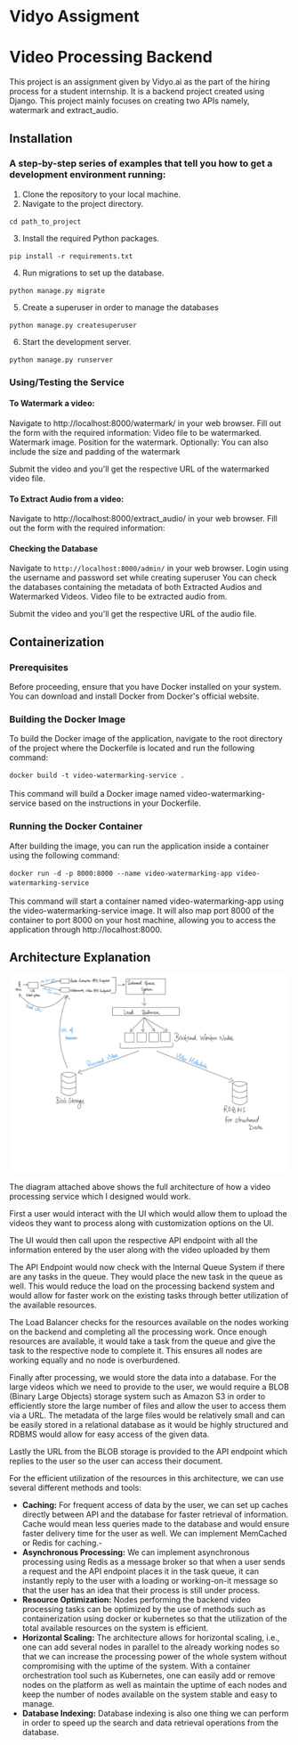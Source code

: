 # Vidyo Assigment
# Video Processing Backend
This project is an assignment given by Vidyo.ai as the part of the hiring process for a student internship.
It is a backend project created using Django. This project mainly focuses on creating two APIs namely, watermark and extract_audio.

## Installation
### A step-by-step series of examples that tell you how to get a development environment running:

1. Clone the repository to your local machine.
2. Navigate to the project directory.
   
`cd path_to_project`

3. Install the required Python packages.

`pip install -r requirements.txt`

4. Run migrations to set up the database.

`python manage.py migrate`

5. Create a superuser in order to manage the databases
   
`python manage.py createsuperuser`

6. Start the development server.

`python manage.py runserver`

### Using/Testing the Service

#### To Watermark a video:

Navigate to http://localhost:8000/watermark/ in your web browser.
Fill out the form with the required information:
Video file to be watermarked.
Watermark image.
Position for the watermark.
Optionally:
You can also include the size and padding of the watermark

Submit the video and you'll get the respective URL of the watermarked video file.

#### To Extract Audio from a video:
Navigate to http://localhost:8000/extract_audio/ in your web browser.
Fill out the form with the required information:

#### Checking the Database
Navigate to `http://localhost:8000/admin/` in your web browser.
Login using the username and password set while creating superuser
You can check the databases containing the metadata of both Extracted Audios and Watermarked Videos.
Video file to be extracted audio from.

Submit the video and you'll get the respective URL of the audio file.

## Containerization

### Prerequisites
Before proceeding, ensure that you have Docker installed on your system. You can download and install Docker from Docker's official website.

### Building the Docker Image
To build the Docker image of the application, navigate to the root directory of the project where the Dockerfile is located and run the following command:

`docker build -t video-watermarking-service .`
<br>
<br>
This command will build a Docker image named video-watermarking-service based on the instructions in your Dockerfile.

### Running the Docker Container
After building the image, you can run the application inside a container using the following command:

`docker run -d -p 8000:8000 --name video-watermarking-app video-watermarking-service`
<br>
<br>
This command will start a container named video-watermarking-app using the video-watermarking-service image. It will also map port 8000 of the container to port 8000 on your host machine, allowing you to access the application through http://localhost:8000.

## Architecture Explanation
![alt text](https://github.com/Jrap-bit/vidyo-processing-assignment/blob/9c6f5a5d4aa7932a4fc6fafc731326fdab2d29df/media/Architecture.jpg)

The diagram attached above shows the full architecture of how a video processing service which I designed would work. 

First a user would interact with the UI which would allow them to upload the videos they want to process along with customization options on the UI. 

The UI would then call upon the respective API endpoint with all the information entered by the user along with the video uploaded by them

The API Endpoint would now check with the Internal Queue System if there are any tasks in the queue. They would place the new task in the queue as well. This would reduce the load on the processing backend system and would allow for faster work on the existing tasks through better utilization of the available resources. 

The Load Balancer checks for the resources available on the nodes working on the backend and completing all the processing work. Once enough resources are available, it would take a task from the queue and give the task to the respective node to complete it. This ensures all nodes are working equally and no node is overburdened.

Finally after processing, we would store the data into a database. For the large videos which we need to provide to the user, we would require a BLOB (Binary Large Objects) storage system such as Amazon S3 in order to efficiently store the large number of files and allow the user to access them via a URL. The metadata of the large files would be relatively small and can be easily stored in a relational database as it would be highly structured and RDBMS would allow for easy access of the given data.

Lastly the URL from the BLOB storage is provided to the API endpoint which replies to the user so the user can access their document.

For the efficient utilization of the resources in this architecture, we can use several different methods and tools:

- **Caching:** For frequent access of data by the user, we can set up caches directly between API and the database for faster retrieval of information. Cache would mean less queries made to the database and would ensure faster delivery time for the user as well. We can implement MemCached or Redis for caching.-
-  ****Asynchronous Processing:**** We can implement asynchronous processing using Redis as a message broker so that when a user sends a request and the API endpoint places it in the task queue, it can instantly reply to the user with a loading or working-on-it message so that the user has an idea that their process is still under process. 
- **Resource Optimization:** Nodes performing the backend video processing tasks can be optimized by the use of methods such as containerization using docker or kubernetes so that the utilization of the total available resources on the system is efficient. 
- **Horizontal Scaling:** The architecture allows for horizontal scaling, i.e., one can add several nodes in parallel to the already working nodes so that we can increase the processing power of the whole system without compromising with the uptime of the system. With a container orchestration tool such as Kubernetes, one can easily add or remove nodes on the platform as well as maintain the uptime of each nodes and keep the number of nodes available on the system stable and easy to manage.
- **Database Indexing:** Database indexing is also one thing we can perform in order to speed up the search and data retrieval operations from the database.



